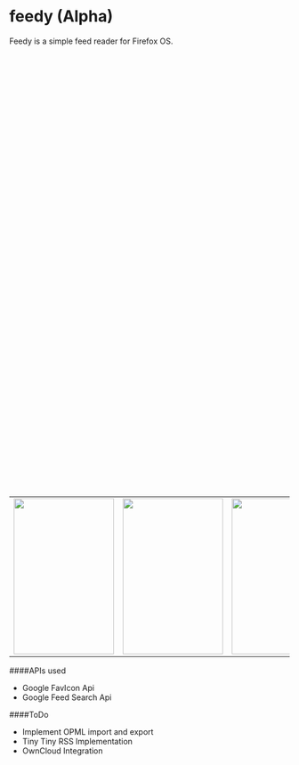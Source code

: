 # feedy (Alpha)


Feedy is a simple feed reader for Firefox OS. 

<p style="text-align:center;height:20%;width:100%" > <center>
<table border=0> <tr><td>
<img src="https://c4.staticflickr.com/8/7748/18026119542_05ed4f39de.jpg" width="180px" height="280px"> 
</td><td>
<img src="https://c2.staticflickr.com/6/5348/18003389866_7f021f483c.jpg" width="180px" height="280px"> 
</td><td>
<img src="https://c2.staticflickr.com/6/5324/18086453282_b2231d7463.jpg" width="180px" height="280px"> 
</td><td>
<img src="https://c4.staticflickr.com/8/7783/18001725338_a65e058320.jpg" width="180px" height="280px"> 
</td></tr></table>
</center>

</p>



####APIs used

* Google FavIcon Api
* Google Feed Search Api





####ToDo
* Implement OPML import and export
* Tiny Tiny RSS Implementation
* OwnCloud Integration


